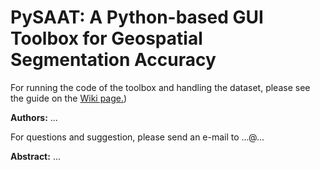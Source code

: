 # PySAAT: A Python-based GUI Toolbox for Geospatial Segmentation Accuracy

For running the code of the toolbox and handling the dataset, please see the guide on the [Wiki page.](https://github.com/pysaat/pysaat/wiki))

**Authors:** ...


For questions and suggestion, please send an e-mail to ...@...

**Abstract:**
...
